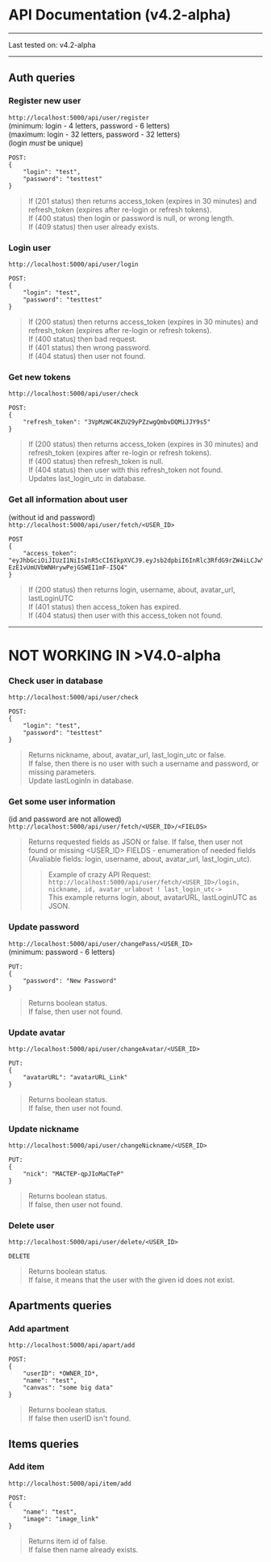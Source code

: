 # API Documentation (v4.2-alpha)

____
Last tested on: v4.2-alpha
____

## Auth queries

### Register new user
`http://localhost:5000/api/user/register` <br>
(minimum: login - 4 letters, password - 6 letters) <br>
(maximum: login - 32 letters, password - 32 letters) <br>
(login _must_ be unique) <br>
```
POST:
{
    "login": "test",
    "password": "testtest"
}
```
> If (201 status) then returns access_token (expires in 30 minutes) and refresh_token (expires after re-login or refresh tokens).<br>
> If (400 status) then login or password is null, or wrong length.<br>
> If (409 status) then user already exists.<br>

### Login user
`http://localhost:5000/api/user/login` <br>
```
POST:
{
    "login": "test",
    "password": "testtest"
}
```
> If (200 status) then returns access_token (expires in 30 minutes) and refresh_token (expires after re-login or refresh tokens).<br>
> If (400 status) then bad request.<br>
> If (401 status) then wrong password.<br>
> If (404 status) then user not found.<br>

### Get new tokens
`http://localhost:5000/api/user/check` <br>
```
POST:
{
    "refresh_token": "3VpMzWC4KZU29yPZzwgQmbvDQMiJJY9s5"
}
```
> If (200 status) then returns access_token (expires in 30 minutes) and refresh_token (expires after re-login or refresh tokens).<br>
> If (400 status) then refresh_token is null.<br>
> If (404 status) then user with this refresh_token not found.<br>
> Updates last_login_utc in database.<br>

### Get all information about user
(without id and password) <br>
`http://localhost:5000/api/user/fetch/<USER_ID>` <br>
```
POST
{
    "access_token": "eyJhbGciOiJIUzI1NiIsInR5cCI6IkpXVCJ9.eyJsb2dpbiI6InRlc3RfdG9rZW4iLCJwYXNzd29yZCI6IiQyYSQxMCRsdG84SDVaUnBRWXZTQUZQbDMyTFB1QnFsdHJEL2tpZ3h1azYwMXpBbmpJUmNjUHp4eUI0VyIsImlhdCI6MTYzNzUwNzIxNCwiZXhwIjoxNjM3NTA5MDE0fQ.gaF2jkTmBt-EzE1vUmUVbWNHrywPejGSWEI1mF-I5Q4"
}
```
> If (200 status) then returns login, username, about, avatar_url, lastLoginUTC<br>
> If (401 status) then access_token has expired.<br>
> If (404 status) then user with this access_token not found.<br>

____
# NOT WORKING IN >V4.0-alpha

### Check user in database
`http://localhost:5000/api/user/check` <br>
```
POST:
{
    "login": "test",
    "password": "testtest"
}
```
> Returns nickname, about, avatar_url, last_login_utc or false.<br>
> If false, then there is no user with such a username and password, or missing parameters.<br>
> Update lastLoginIn in database.

### Get some user information
(id and password are not allowed) <br>
`http://localhost:5000/api/user/fetch/<USER_ID>/<FIELDS>` <br>
> Returns requested fields as JSON or false.
> If false, then user not found or missing <USER_ID>
> FIELDS - enumeration of needed fields (Avaliable fields: login, username, about, avatar_url, last_login_utc).
>> Example of crazy API Request:<br>`http://localhost:5000/api/user/fetch/<USER_ID>/login, nickname, id, avatar_urlabout ! last_login_utc->`<br>
>> This example returns login, about, avatarURL, lastLoginUTC as JSON.

### Update password
`http://localhost:5000/api/user/changePass/<USER_ID>` <br>
(minimum: password - 6 letters) <br>
```
PUT:
{
    "password": "New Password"
}
```
> Returns boolean status.<br>
> If false, then user not found.


### Update avatar
`http://localhost:5000/api/user/changeAvatar/<USER_ID>` <br>
```
PUT:
{
    "avatarURL": "avatarURL_Link"
}
```
> Returns boolean status.<br>
> If false, then user not found.

### Update nickname
`http://localhost:5000/api/user/changeNickname/<USER_ID>` <br>
```
PUT:
{
    "nick": "MACTEP-qpJIoMaCTeP"
}
```
> Returns boolean status.<br>
> If false, then user not found.


### Delete user
`http://localhost:5000/api/user/delete/<USER_ID>` <br>
```
DELETE
```
> Returns boolean status.<br>
> If false, it means that the user with the given id does not exist.

## Apartments queries

### Add apartment
`http://localhost:5000/api/apart/add` <br>
```
POST:
{
    "userID": *OWNER_ID*,
    "name": "test",
    "canvas": "some big data"
}
```
> Returns boolean status.<br>
> If false then userID isn't found.

## Items queries

### Add item
`http://localhost:5000/api/item/add` <br>
```
POST:
{
    "name": "test",
    "image": "image_link"
}
```
> Returns item id of false.<br>
> If false then name already exists.